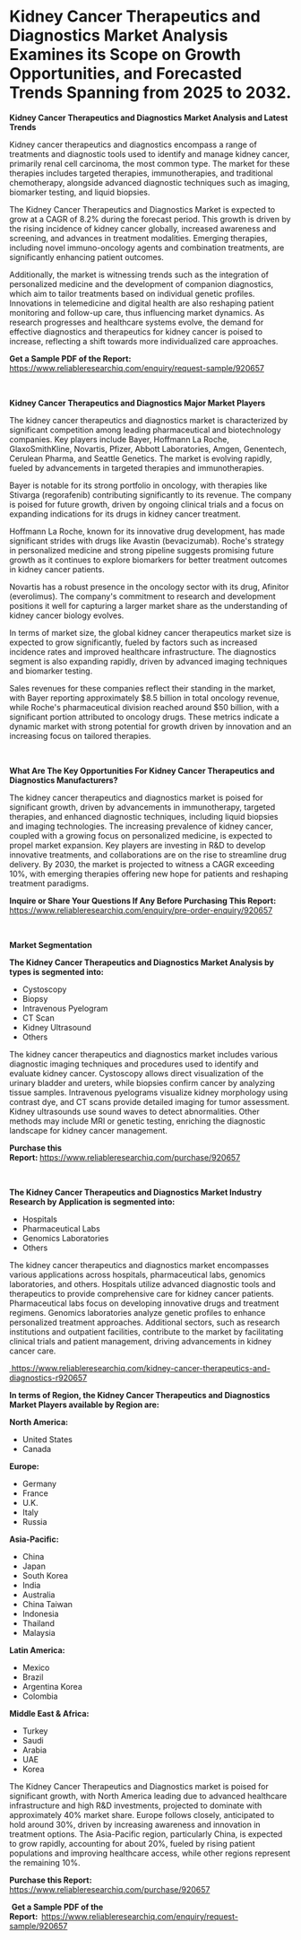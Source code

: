 <p><h1>Kidney Cancer Therapeutics and Diagnostics Market Analysis Examines its Scope on Growth Opportunities, and Forecasted Trends Spanning from 2025 to 2032.</h1></p><p><strong>Kidney Cancer Therapeutics and Diagnostics Market Analysis and Latest Trends</strong></p>
<p><p>Kidney cancer therapeutics and diagnostics encompass a range of treatments and diagnostic tools used to identify and manage kidney cancer, primarily renal cell carcinoma, the most common type. The market for these therapies includes targeted therapies, immunotherapies, and traditional chemotherapy, alongside advanced diagnostic techniques such as imaging, biomarker testing, and liquid biopsies. </p><p>The Kidney Cancer Therapeutics and Diagnostics Market is expected to grow at a CAGR of 8.2% during the forecast period. This growth is driven by the rising incidence of kidney cancer globally, increased awareness and screening, and advances in treatment modalities. Emerging therapies, including novel immuno-oncology agents and combination treatments, are significantly enhancing patient outcomes. </p><p>Additionally, the market is witnessing trends such as the integration of personalized medicine and the development of companion diagnostics, which aim to tailor treatments based on individual genetic profiles. Innovations in telemedicine and digital health are also reshaping patient monitoring and follow-up care, thus influencing market dynamics. As research progresses and healthcare systems evolve, the demand for effective diagnostics and therapeutics for kidney cancer is poised to increase, reflecting a shift towards more individualized care approaches.</p></p>
<p><strong>Get a Sample PDF of the Report:&nbsp;</strong> <a href="https://www.reliableresearchiq.com/enquiry/request-sample/920657?utm_campaign=2866&utm_medium=2&utm_source=Github&utm_content=ia&utm_term=18042025&utm_id=kidney-cancer-therapeutics-and-diagnostics">https://www.reliableresearchiq.com/enquiry/request-sample/920657</a></p>
<p>&nbsp;</p>
<p><strong>Kidney Cancer Therapeutics and Diagnostics Major Market Players</strong></p>
<p><p>The kidney cancer therapeutics and diagnostics market is characterized by significant competition among leading pharmaceutical and biotechnology companies. Key players include Bayer, Hoffmann La Roche, GlaxoSmithKline, Novartis, Pfizer, Abbott Laboratories, Amgen, Genentech, Cerulean Pharma, and Seattle Genetics. The market is evolving rapidly, fueled by advancements in targeted therapies and immunotherapies.</p><p>Bayer is notable for its strong portfolio in oncology, with therapies like Stivarga (regorafenib) contributing significantly to its revenue. The company is poised for future growth, driven by ongoing clinical trials and a focus on expanding indications for its drugs in kidney cancer treatment.</p><p>Hoffmann La Roche, known for its innovative drug development, has made significant strides with drugs like Avastin (bevacizumab). Roche's strategy in personalized medicine and strong pipeline suggests promising future growth as it continues to explore biomarkers for better treatment outcomes in kidney cancer patients.</p><p>Novartis has a robust presence in the oncology sector with its drug, Afinitor (everolimus). The company's commitment to research and development positions it well for capturing a larger market share as the understanding of kidney cancer biology evolves.</p><p>In terms of market size, the global kidney cancer therapeutics market size is expected to grow significantly, fueled by factors such as increased incidence rates and improved healthcare infrastructure. The diagnostics segment is also expanding rapidly, driven by advanced imaging techniques and biomarker testing.</p><p>Sales revenues for these companies reflect their standing in the market, with Bayer reporting approximately $8.5 billion in total oncology revenue, while Roche's pharmaceutical division reached around $50 billion, with a significant portion attributed to oncology drugs. These metrics indicate a dynamic market with strong potential for growth driven by innovation and an increasing focus on tailored therapies.</p></p>
<p>&nbsp;</p>
<p><strong>What Are The Key Opportunities For Kidney Cancer Therapeutics and Diagnostics Manufacturers?</strong></p>
<p><p>The kidney cancer therapeutics and diagnostics market is poised for significant growth, driven by advancements in immunotherapy, targeted therapies, and enhanced diagnostic techniques, including liquid biopsies and imaging technologies. The increasing prevalence of kidney cancer, coupled with a growing focus on personalized medicine, is expected to propel market expansion. Key players are investing in R&D to develop innovative treatments, and collaborations are on the rise to streamline drug delivery. By 2030, the market is projected to witness a CAGR exceeding 10%, with emerging therapies offering new hope for patients and reshaping treatment paradigms.</p></p>
<p><strong>Inquire or Share Your Questions If Any Before Purchasing This Report:</strong> <a href="https://www.reliableresearchiq.com/enquiry/pre-order-enquiry/920657?utm_campaign=2866&utm_medium=2&utm_source=Github&utm_content=ia&utm_term=18042025&utm_id=kidney-cancer-therapeutics-and-diagnostics">https://www.reliableresearchiq.com/enquiry/pre-order-enquiry/920657</a></p>
<p>&nbsp;</p>
<p><strong>Market Segmentation</strong></p>
<p><strong>The Kidney Cancer Therapeutics and Diagnostics Market Analysis by types is segmented into:</strong></p>
<p><ul><li>Cystoscopy</li><li>Biopsy</li><li>Intravenous Pyelogram</li><li>CT Scan</li><li>Kidney Ultrasound</li><li>Others</li></ul></p>
<p><p>The kidney cancer therapeutics and diagnostics market includes various diagnostic imaging techniques and procedures used to identify and evaluate kidney cancer. Cystoscopy allows direct visualization of the urinary bladder and ureters, while biopsies confirm cancer by analyzing tissue samples. Intravenous pyelograms visualize kidney morphology using contrast dye, and CT scans provide detailed imaging for tumor assessment. Kidney ultrasounds use sound waves to detect abnormalities. Other methods may include MRI or genetic testing, enriching the diagnostic landscape for kidney cancer management.</p></p>
<p><strong>Purchase this Report:&nbsp;</strong><a href="https://www.reliableresearchiq.com/purchase/920657?utm_campaign=2866&utm_medium=2&utm_source=Github&utm_content=ia&utm_term=18042025&utm_id=kidney-cancer-therapeutics-and-diagnostics">https://www.reliableresearchiq.com/purchase/920657</a></p>
<p>&nbsp;</p>
<p><strong>The Kidney Cancer Therapeutics and Diagnostics Market Industry Research by Application is segmented into:</strong></p>
<p><ul><li>Hospitals</li><li>Pharmaceutical Labs</li><li>Genomics Laboratories</li><li>Others</li></ul></p>
<p><p>The kidney cancer therapeutics and diagnostics market encompasses various applications across hospitals, pharmaceutical labs, genomics laboratories, and others. Hospitals utilize advanced diagnostic tools and therapeutics to provide comprehensive care for kidney cancer patients. Pharmaceutical labs focus on developing innovative drugs and treatment regimens. Genomics laboratories analyze genetic profiles to enhance personalized treatment approaches. Additional sectors, such as research institutions and outpatient facilities, contribute to the market by facilitating clinical trials and patient management, driving advancements in kidney cancer care.</p></p>
<p><a href="https://www.reliableresearchiq.com/kidney-cancer-therapeutics-and-diagnostics-r920657?utm_campaign=2866&utm_medium=2&utm_source=Github&utm_content=ia&utm_term=18042025&utm_id=kidney-cancer-therapeutics-and-diagnostics">&nbsp;https://www.reliableresearchiq.com/kidney-cancer-therapeutics-and-diagnostics-r920657</a></p>
<p><strong>In terms of Region, the Kidney Cancer Therapeutics and Diagnostics Market Players available by Region are:</strong></p>
<p>
    <p> <strong> North America: </strong>
        <ul>
            <li>United States</li>
            <li>Canada</li>
        </ul>
        </p> 
    <p> <strong> Europe: </strong>
        <ul>
            <li>Germany</li>
            <li>France</li>
            <li>U.K.</li>
            <li>Italy</li>
            <li>Russia</li>
        </ul>
        </p> 
    <p> <strong> Asia-Pacific: </strong>
        <ul>
            <li>China</li>
            <li>Japan</li>
            <li>South Korea</li>
            <li>India</li>
            <li>Australia</li>
            <li>China Taiwan</li>
            <li>Indonesia</li>
            <li>Thailand</li>
            <li>Malaysia</li>
        </ul>
        </p> 
    <p> <strong> Latin America: </strong>
        <ul>
            <li>Mexico</li>
            <li>Brazil</li>
            <li>Argentina Korea</li>
            <li>Colombia</li>
        </ul>
        </p> 
    <p> <strong> Middle East & Africa: </strong>
        <ul>
            <li>Turkey</li>
            <li>Saudi</li>
            <li>Arabia</li>
            <li>UAE</li>
            <li>Korea</li>
        </ul>
    </p>
    </p>
<p><p>The Kidney Cancer Therapeutics and Diagnostics market is poised for significant growth, with North America leading due to advanced healthcare infrastructure and high R&D investments, projected to dominate with approximately 40% market share. Europe follows closely, anticipated to hold around 30%, driven by increasing awareness and innovation in treatment options. The Asia-Pacific region, particularly China, is expected to grow rapidly, accounting for about 20%, fueled by rising patient populations and improving healthcare access, while other regions represent the remaining 10%.</p></p>
<p><strong>Purchase this Report: </strong><a href="https://www.reliableresearchiq.com/purchase/920657?utm_campaign=2866&utm_medium=2&utm_source=Github&utm_content=ia&utm_term=18042025&utm_id=kidney-cancer-therapeutics-and-diagnostics">https://www.reliableresearchiq.com/purchase/920657</a></p>
<p>&nbsp;<strong>Get a Sample PDF of the Report:&nbsp;&nbsp;</strong><a href="https://www.reliableresearchiq.com/enquiry/request-sample/920657?utm_campaign=2866&utm_medium=2&utm_source=Github&utm_content=ia&utm_term=18042025&utm_id=kidney-cancer-therapeutics-and-diagnostics">https://www.reliableresearchiq.com/enquiry/request-sample/920657</a></p>
<p><strong></strong></p>
<p><p></p><p></p><p></p></p>